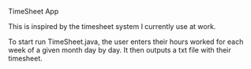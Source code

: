TimeSheet App 

This is inspired by the timesheet system I currently use at work.

To start run TimeSheet.java, the user enters their hours worked for each week of a given month day by day. It then outputs a txt file with their timesheet.
